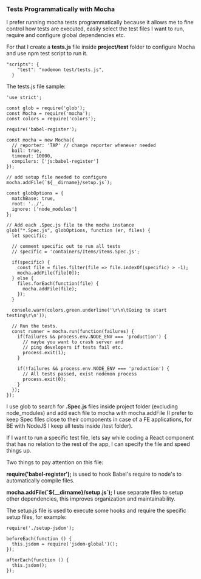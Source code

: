 ### Tests Programmatically with Mocha 

I prefer running mocha tests programmatically because it allows me
to fine control how tests are executed, easily select the test files I
want to run, require and configure global dependencies etc.

For that I create a **tests.js** file inside **project/test** folder
to configure Mocha and use npm test script to run it.

```
"scripts": {
    "test": "nodemon test/tests.js",
  }
```

The tests.js file sample:

```
'use strict';

const glob = require('glob');
const Mocha = require('mocha');
const colors = require('colors');

require('babel-register');

const mocha = new Mocha({
  // reporter: 'TAP' // change reporter whenever needed
  bail: true,
  timeout: 10000,
  compilers: ['js:babel-register']
});

// add setup file needed to configure
mocha.addFile(`${__dirname}/setup.js`);

const globOptions = {
  matchBase: true,
  root: '../',
  ignore: ['node_modules']
};

// Add each .Spec.js file to the mocha instance
glob("*.Spec.js", globOptions, function (er, files) {
  let specific;

  // comment specific out to run all tests
  // specific = 'containers/Items/items.Spec.js';

  if(specific) {
    const file = files.filter(file => file.indexOf(specific) > -1);
    mocha.addFile(file[0]);
  } else {
    files.forEach(function(file) {
      mocha.addFile(file);
    });
  }

  console.warn(colors.green.underline('\r\n\tGoing to start testing\r\n'));

  // Run the tests.
  const runner = mocha.run(function(failures) {
    if(failures && process.env.NODE_ENV === 'production') {
      // maybe you want to crash server and
      // ping developers if tests fail etc.
      process.exit(1);
    }

    if(!failures && process.env.NODE_ENV === 'production') {
      // All tests passed, exist nodemon process
      process.exit(0);
    }
  });
});
```

I use glob to search for **.Spec.js** files inside project folder (excluding node_modules)
and add each file to mocha with mocha.addFile (I prefer to keep Spec files close to their components in case of a FE applications, for BE with NodeJS I keep all tests inside /test folder).

If I want to run a specific test file, lets say while coding a React component that has no relation to the rest of the app, I can specify the file and speed things up.

Two things to pay attention on this file:

**require('babel-register');** is used to hook Babel's require to node's to automatically compile files.

**mocha.addFile(\`${__dirname}/setup.js\`);** I use separate files to setup other dependencies, this improves organization and maintainability.

The setup.js file is used to execute some hooks and
require the specific setup files, for example:

```
require('./setup-jsdom');

beforeEach(function () {
  this.jsdom = require('jsdom-global')();
});

afterEach(function () {
  this.jsdom();
});
```

